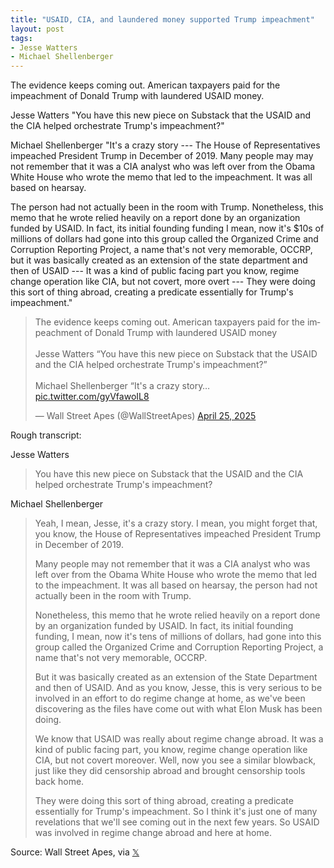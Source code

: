 ```yaml
---
title: "USAID, CIA, and laundered money supported Trump impeachment"
layout: post
tags:
- Jesse Watters
- Michael Shellenberger
---
```


The evidence keeps coming out. American taxpayers paid for the impeachment of Donald Trump with laundered USAID money.

Jesse Watters "You have this new piece on Substack that the USAID and the CIA helped orchestrate Trump's impeachment?"

Michael Shellenberger "It's a crazy story --- The House of Representatives impeached President Trump in December of 2019. Many people may may not remember that it was a CIA analyst who was left over from the Obama White House who wrote the memo that led to the impeachment. It was all based on hearsay.

The person had not actually been in the room with Trump. Nonetheless, this memo that he wrote relied heavily on a report done by an organization funded by USAID. In fact, its initial founding funding I mean, now it's $10s of millions of dollars had gone into this group called the Organized Crime and Corruption Reporting Project, a name that's not very memorable, OCCRP, but it was basically created as an extension of the state department and then of USAID --- It was a kind of public facing part you know, regime change operation like CIA, but not covert, more overt --- They were doing this sort of thing abroad, creating a predicate essentially for Trump's impeachment."

<blockquote class="twitter-tweet"><p lang="en" dir="ltr">The evidence keeps coming out. American taxpayers paid for the impeachment of Donald Trump with laundered USAID money<br><br>Jesse Watters “You have this new piece on Substack that the USAID and the CIA helped orchestrate Trump&#39;s impeachment?”<br><br>Michael Shellenberger “It&#39;s a crazy story… <a href="https://t.co/gyVfawoIL8">pic.twitter.com/gyVfawoIL8</a></p>&mdash; Wall Street Apes (@WallStreetApes) <a href="https://twitter.com/WallStreetApes/status/1915627917482369523?ref_src=twsrc%5Etfw">April 25, 2025</a></blockquote> <script async src="https://platform.twitter.com/widgets.js" charset="utf-8"></script>

Rough transcript:

Jesse Watters

> You have this new piece on Substack that the USAID and the CIA helped orchestrate Trump's impeachment? 

Michael Shellenberger

> Yeah, I mean, Jesse, it's a crazy story. I mean, you might forget that, you know, the House of Representatives impeached President Trump in December of 2019. 
> 
> Many people may not remember that it was a CIA analyst who was left over from the Obama White House who wrote the memo that led to the impeachment. It was all based on hearsay, the person had not actually been in the room with Trump. 
> 
> Nonetheless, this memo that he wrote relied heavily on a report done by an organization funded by USAID. In fact, its initial founding funding, I mean, now it's tens of millions of dollars, had gone into this group called the Organized Crime and Corruption Reporting Project, a name that's not very memorable, OCCRP. 
> 
> But it was basically created as an extension of the State Department and then of USAID. And as you know, Jesse, this is very serious to be involved in an effort to do regime change at home, as we've been discovering as the files have come out with what Elon Musk has been doing. 
> 
> We know that USAID was really about regime change abroad. It was a kind of public facing part, you know, regime change operation like CIA, but not covert moreover. Well, now you see a similar blowback, just like they did censorship abroad and brought censorship tools back home. 
> 
> They were doing this sort of thing abroad, creating a predicate essentially for Trump's impeachment. So I think it's just one of many revelations that we'll see coming out in the next few years. So USAID was involved in regime change abroad and here at home. 

Source: Wall Street Apes, via [𝕏](https://x.com)
